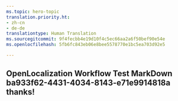```yaml
---
ms.topic: hero-topic
translation.priority.ht:
- zh-cn
- de-de
translationtype: Human Translation
ms.sourcegitcommit: 9f4fecbb4e19d10f4c5ec66aa2a6f50bef90e54e
ms.openlocfilehash: 5fb6fc843eb06e8bee5578770e1bc5ea703d92e5

---
```

## OpenLocalization Workflow Test MarkDown ba933f62-4431-4034-8143-e71e9914818a thanks!



<!--HONumber=Sep16_HO1-->


